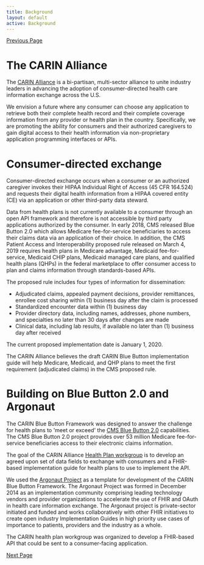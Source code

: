 ```yaml
---
title: Background
layout: default
active: Background
---
```


[Previous Page](toc.html)

# The CARIN Alliance
The [CARIN Alliance](https://www.carinalliance.com/) is a bi-partisan, multi-sector alliance to unite industry leaders in advancing the adoption of consumer-directed health care information exchange across the U.S. 

We envision a future where any consumer can choose any application to retrieve both their complete health record and their complete coverage information from any provider or health plan in the country. Specifically, we are promoting the ability for consumers and their authorized caregivers to gain digital access to their health information via non-proprietary application programming interfaces or APIs.

# Consumer-directed exchange
Consumer-directed exchange occurs when a consumer or an authorized caregiver invokes their HIPAA Individual Right of Access (45 CFR  164.524) and requests their digital health information from a HIPAA covered entity (CE) via an application or other third-party data steward.

Data from health plans is not currently available to a consumer through an open API framework and therefore is not accessible by third party applications authorized by the consumer. In early 2018, CMS released Blue Button 2.0 which allows Medicare fee-for-service beneficiaries to access their claims data via an application of their choice. In addition, the CMS Patient Access and Interoperability proposed rule released on March 4, 2019 requires health plans in Medicare advantage, Medicaid fee-for-service, Medicaid CHIP plans, Medicaid managed care plans, and qualified health plans (QHPs) in the federal marketplace to offer consumer access to plan and claims information through standards-based APIs. 

The proposed rule includes four types of information for dissemination:
* Adjudicated claims, appealed payment decisions, provider remittances, enrollee cost sharing within (1) business day after the claim is processed
* Standardized encounter data within (1) business day
* Provider directory data, including names, addresses, phone numbers, and specialties no later than 30 days after changes are made
* Clinical data, including lab results, if available no later than (1) business day after received

The current proposed implementation date is January 1, 2020. 

The CARIN Alliance believes the draft CARIN Blue Button implementation guide will help Medicare, Medicaid, and QHP plans to meet the first requirement (adjudicated claims) in the CMS proposed rule. 


# Building on Blue Button 2.0 and Argonaut


The CARIN Blue Button Framework was designed to answer the challenge for health plans to 'meet or exceed' the [CMS Blue Button 2.0](https://bluebutton.cms.gov/) capabilities. The CMS Blue Button 2.0 project provides over 53 million Medicare fee-for-service beneficiaries access to their electronic claims information. 

The goal of the CARIN Alliance [Health Plan workgroup](https://www.carinalliance.com/our-work/health-plan/)  is to develop an agreed upon set of data fields to exchange with consumers and a FHIR-based implementation guide for health plans to use to implement the API. 

We used the [Argonaut Project](http://argonautwiki.hl7.org/index.php?title=Main_Page) as a template for development of the CARIN Blue Button Framework. The Argonaut Project was formed in December 2014 as an implementation community comprising leading technology vendors and provider organizations to accelerate the use of FHIR and OAuth in health care information exchange. The Argonaut project is private-sector initiated and funded and works collaboratively with other FHIR initiatives to create open industry Implementation Guides in high priority use cases of importance to patients, providers and the industry as a whole. 

The CARIN health plan workgroup was organized to develop a FHIR-based API that could be sent to a consumer-facing application. 




[Next Page](Use_Case.html)